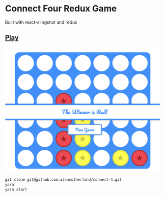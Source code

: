  # Connect Four Redux Game   
 
 Built with react-slingshot and redux
 
## [Play](https://cnct-4.firebaseapp.com)
 
 ![Screenshot](/src/screen.png)

``` 
git clone git@github.com:alansutherland/connect-4.git
yarn
yarn start
```
